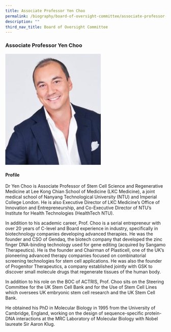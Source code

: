 ```yaml
---
title: Associate Professor Yen Choo
permalink: /biography/board-of-oversight-committee/associate-professor-yen-choo/
description: ""
third_nav_title: Board of Oversight Committee
---
```

### Associate Professor Yen Choo

<img src="/images/Biography/Board%20of%20Oversight%20Committee/associate%20professor%20yen%20choo%20associate%20professor%20yen%20choo.jpg" style="width:300px">

<h4> Profile </h4>

Dr Yen Choo is&nbsp;​Associate Professor of Stem Cell Science and Regenerative Medicine at Lee Kong Chian School of Medicine (LKC Medicine), a joint medical school of Nanyang Technological University (NTU) and Imperial College London. He is also Executive Director of LKC Medicine’s Office of Innovation and Entrepreneurship, and Co-Executive Director of NTU’s Institute for Health Technologies (HealthTech NTU).

In addition to his academic career, Prof. Choo is a serial entrepreneur with over 20 years of C-level and Board experience in industry, specifically in biotechnology companies developing advanced therapies. He was the founder and CSO of Gendaq, the biotech company that developed the zinc finger DNA-binding technology used for gene editing (acquired by Sangamo Therapeutics). He is the founder and Chairman of Plasticell, one of the UK’s pioneering advanced therapy companies focused on combinatorial screening technologies for stem cell applications. He was also the founder of Progenitor Therapeutics, a company established jointly with GSK to discover small molecule drugs that regenerate tissues of the human body.

In addition to his role on the BOC of ACTRIS, Prof. Choo sits on the Steering Committee for the UK Stem Cell Bank and for the Use of Stem Cell Lines which oversees UK embryonic stem cell research and the UK Stem Cell Bank.

He obtained his PhD in Molecular Biology in 1995 from the University of Cambridge, England,&nbsp;working on the design of sequence-specific protein-DNA interactions at the MRC Laboratory of Molecular Biology with Nobel laureate Sir Aaron Klug.